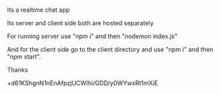 Its a realtime chat app

Its server and client side both are hosted separately

For running server use "npm i" and then "nodemon index.js"

And for the client side go to the client directory and use "npm i" and then "npm start".

Thanks

+d61KShgnN1nEnAfpzjUCWlhi/GDD/y0WYwxRt1mXiE
